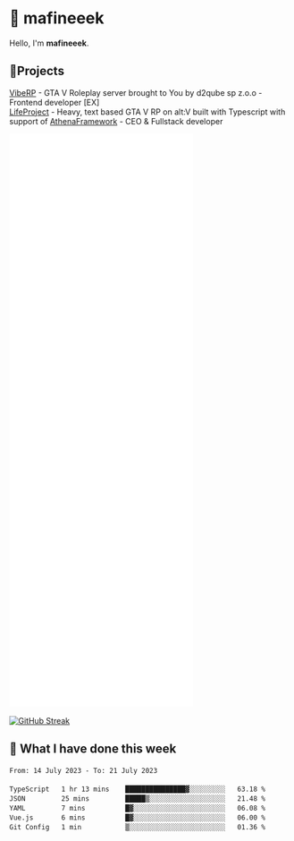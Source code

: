 # 👋 mafineeek
Hello, I'm **mafineeek**.

## 📝Projects

[VibeRP](https://v-rp.pl) - GTA V Roleplay server brought to You by d2qube sp z.o.o - Frontend developer [EX]
<br>
[LifeProject](https://github.com/LifeProject-Roleplay/) - Heavy, text based GTA V RP on alt:V built with Typescript with support of [AthenaFramework](https://github.com/Athena-Roleplay-Framework/) - CEO & Fullstack developer

![](./github-metrics.svg)

[![GitHub Streak](https://streak-stats.demolab.com/?user=mafineeek)](https://git.io/streak-stats)

## 📰 What I have done this week
<!--START_SECTION:waka-->

```txt
From: 14 July 2023 - To: 21 July 2023

TypeScript   1 hr 13 mins    ███████████████▓░░░░░░░░░   63.18 %
JSON         25 mins         █████▒░░░░░░░░░░░░░░░░░░░   21.48 %
YAML         7 mins          █▓░░░░░░░░░░░░░░░░░░░░░░░   06.08 %
Vue.js       6 mins          █▓░░░░░░░░░░░░░░░░░░░░░░░   06.00 %
Git Config   1 min           ▒░░░░░░░░░░░░░░░░░░░░░░░░   01.36 %
```

<!--END_SECTION:waka-->
